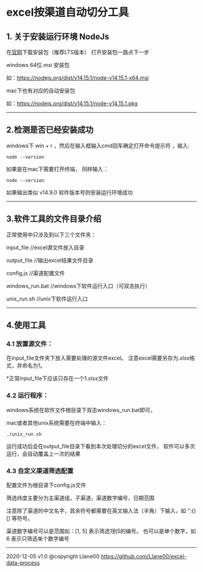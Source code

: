 # excel按渠道自动切分工具

## 1. 关于安装运行环境 NodeJs

在[官网](https://nodejs.org/en/)下载安装包（推荐LTS版本）
打开安装包一路点下一步

windows 64位.msi 安装包

如：https://nodejs.org/dist/v14.15.1/node-v14.15.1-x64.msi


mac下也有对应的自动安装包

如：https://nodejs.org/dist/v14.15.1/node-v14.15.1.pkg

---

## 2.检测是否已经安装成功
windows下 win + r ，然后在输入框输入cmd回车确定打开命令提示符
，输入: 
```
node --version
```

如果是在mac下需要打开终端，
同样输入：
```
node --version
```

如果输出类似 v14.9.0 软件版本号则安装运行环境成功

---

## 3.软件工具的文件目录介绍
正常使用中只涉及到以下三个文件夹：

input_file   //excel源文件放入目录

output_file  //输出excel结果文件目录

config.js   //渠道配置文件

windows_run.bat  //windows下软件运行入口（可双击执行）

unix_run.sh  //unix下软件运行入口

---

## 4.使用工具

### 4.1 放置源文件：
在input_file文件夹下放入需要处理的源文件excel。
注意excel需要另存为.xlsx格式，并命名为1。

*正常input_file下应该只存在一个1.xlsx文件

### 4.2 运行程序：
windows系统在软件文件根目录下双击windows_run.bat即可，

mac或者其他unix系统需要在终端中输入：

```
./unix_run.sh
```

运行成功后会在output_file目录下看到本次处理切分的excel文件，
软件可以多次运行，会自动覆盖上一次的结果

### 4.3 自定义渠道筛选配置

配置文件为根目录下config.js文件

筛选纬度主要分为主渠道组，子渠道，渠道数字编号，日期范围

注意除了渠道的中文名字，其余符号都需要在英文输入法（半角）下输入，如 ":{}[] 等符号。

渠道数字编号可以是范围如：[1, 5] 表示筛选1到5的编号。
也可以是单个数字，如 6 表示只筛选单个数字编号

---

2020-12-05 v1.0
@copyright Llane00
https://github.com/Llane00/excel-data-process

